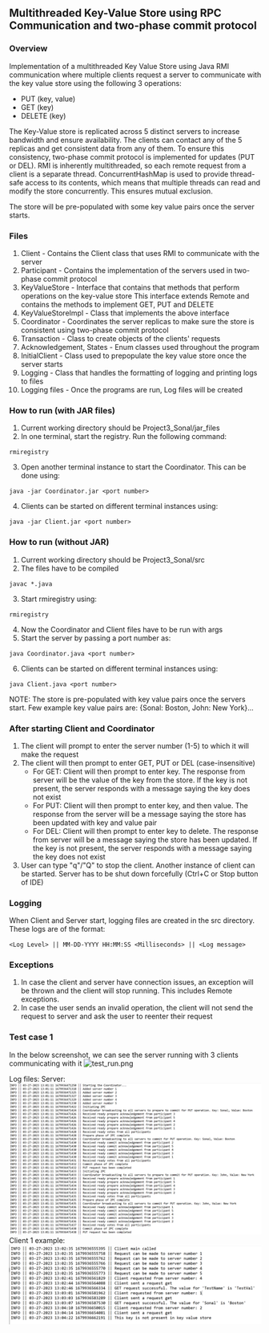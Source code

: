## Multithreaded Key-Value Store using RPC Communication and two-phase commit protocol

### Overview
Implementation of a multithreaded Key Value Store using Java RMI communication where multiple clients request a server
to communicate with the key value store using the following 3 operations:
- PUT (key, value)
- GET (key)
- DELETE (key)

The Key-Value store is replicated across 5 distinct servers to increase bandwidth and ensure availability. 
The clients can contact any of the 5 replicas and get consistent data from any of them. To ensure this consistency,
two-phase commit protocol is implemented for updates (PUT or DEL). 
RMI is inherently multithreaded, so each remote request from a client is a separate thread. 
ConcurrentHashMap is used to provide thread-safe access to its contents, which means that multiple threads can read and
modify the store concurrently. This ensures mutual exclusion.

The store will be pre-populated with some key value pairs once the server starts. 

### Files
1. Client - Contains the Client class that uses RMI to communicate with the server
2. Participant - Contains the implementation of the servers used in two-phase commit protocol
3. KeyValueStore - Interface that contains that methods that perform operations on the key-value store
   This interface extends Remote and contains the methods to implement GET, PUT and DELETE
4. KeyValueStoreImpl - Class that implements the above interface
5. Coordinator - Coordinates the server replicas to make sure the store is consistent using two-phase commit protocol
6. Transaction - Class to create objects of the clients' requests
7. Acknowledgement, States - Enum classes used throughout the program
8. InitialClient - Class used to prepopulate the key value store once the server starts
9. Logging - Class that handles the formatting of logging and printing logs to files
10. Logging files - Once the programs are run, Log files will be created


### How to run (with JAR files)
1. Current working directory should be Project3_Sonal/jar_files
2. In one terminal, start the registry. Run the following command:
```
rmiregistry
```
3. Open another terminal instance to start the Coordinator. This can be done using:
```
java -jar Coordinator.jar <port number>
```
4. Clients can be started on different terminal instances using:
```
java -jar Client.jar <port number>
```

### How to run (without JAR)
1. Current working directory should be Project3_Sonal/src
2. The files have to be compiled
```
javac *.java
```
3. Start rmiregistry using:
```
rmiregistry
```
4. Now the Coordinator and Client files have to be run with args
5. Start the server by passing a port number as:
```
java Coordinator.java <port number>
```
6. Clients can be started on different terminal instances using:
```
java Client.java <port number>
```

NOTE: The store is pre-populated with key value pairs once the servers start.
Few example key value pairs are: {Sonal: Boston, John: New York}...

### After starting Client and Coordinator
1. The client will prompt to enter the server number (1-5) to which it will make the request
2. The client will then prompt to enter GET, PUT or DEL (case-insensitive)
   - For GET: Client will then prompt to enter key. The response from server will be the value of the key from
     the store. If the key is not present, the server responds with a message saying the key does not exist
   - For PUT: Client will then prompt to enter key, and then value. The response from the server will be a message
     saying the store has been updated with key and value pair
   - For DEL: Client will then prompt to enter key to delete. The response from server will be a message saying the
     store has been updated. If the key is not present, the server responds with a message saying the key does not exist
3. User can type "q"/"Q" to stop the client. Another instance of client can be started. Server has to be shut down
   forcefully (Ctrl+C or Stop button of IDE)

### Logging
When Client and Server start, logging files are created in the src directory.
These logs are of the format:
```
<Log Level> || MM-DD-YYYY HH:MM:SS <Milliseconds> || <Log message>
```

### Exceptions
1. In case the client and server have connection issues, an exception will be thrown and the client will stop running.
This includes Remote exceptions.
2. In case the user sends an invalid operation, the client will not send the request to server and ask the user to
reenter their request


### Test case 1
In the below screenshot, we can see the server running with 3 clients communicating with it
![test_run.png](test_run.png)

Log files:
Server:
![test_server_log.png](test_server_log.png)
Client 1 example:
![test_client_log.png](test_client_log.png)
